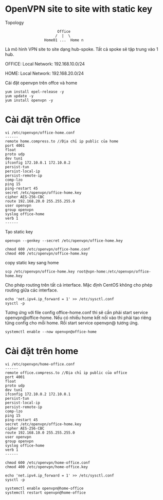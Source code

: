 # OpenVPN site to site with static key
Topology
```
                        Office
                       /  |  \
                  Home01 ...  Home n
```        
Là mô hình VPN site to site dạng hub-spoke. Tất cả spoke sẽ tập trung vào 1 hub.

OFFICE:
Local Network: 192.168.10.0/24

HOME:
Local Network: 192.168.20.0/24


Cài đặt openvpn trên offce và home

```
yum install epel-release -y
yum update -y
yum install openvpn -y
```

# Cài đặt trên Office
```
vi /etc/openvpn/office-home.conf
------
remote home.compress.to //Địa chỉ ip public của home
port 4001
float
proto udp
dev tun1
ifconfig 172.10.0.1 172.10.0.2
persist-tun
persist-local-ip
persist-remote-ip
comp-lzo
ping 15
ping-restart 45
secret /etc/openvpn/office-home.key
cipher AES-256-CBC
route 192.168.20.0 255.255.255.0
user openvpn
group openvpn
syslog office-home
verb 1
------
```

Tạo static key
```
openvpn --genkey --secret /etc/openvpn/office-home.key
```
```
chmod 600 /etc/openvpn/office-home.conf
chmod 400 /etc/openvpn/office-home.key
```
copy static key sang home
```
scp /etc/openvpn/office-home.key root@vpn-home:/etc/openvpn/office-home.key
```
Cho phép routing trên tất cả interface. Mặc định CentOS không cho phép routing giữa các interface.
```
echo 'net.ipv4.ip_forward = 1' >> /etc/sysctl.conf
sysctl -p
```
Tương ứng với file config office-home.conf thì sẽ cần phải start service openvpn@office-home.
Nếu có nhiều home kết nối vào thì phải tạo riêng từng config cho mỗi home. Rồi start service openvpn@ tương ứng.
```
systemctl enable --now openvpn@office-home
```

# Cài đặt trên home

```
vi /etc/openvpn/home-office.conf
------
remote office.compress.to //Địa chỉ ip public của office
port 4001
float
proto udp
dev tun1
ifconfig 172.10.0.2 172.10.0.1
persist-tun
persist-local-ip
persist-remote-ip
comp-lzo
ping 15
ping-restart 45
secret /etc/openvpn/office-home.key
cipher AES-256-CBC
route 192.168.10.0 255.255.255.0
user openvpn
group openvpn
syslog office-home
verb 1
------
```

```
chmod 600 /etc/openvpn/home-office.conf
chmod 400 /etc/openvpn/home-office.key
```
```
echo 'net.ipv4.ip_forward = 1' >> /etc/sysctl.conf
sysctl -p
```

```
systemctl enable openvpn@home-office
systemctl restart openvpn@home-office
```
